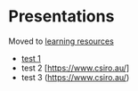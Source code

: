 # Presentations

Moved to [learning resources](learning-resources.md#presentations)

- [test 1](https://www.csiro.au/) 
- test 2 [https://www.csiro.au/]
- test 3 (https://www.csiro.au/)